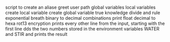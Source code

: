 script to create an aliase
greet user
path
global variables
local variables
create local variable
create global variable
true knowledge
divide and rule
exponential breath
binary to decimal
combinations
print float
decimal to hexa
rot13 encryption
prints every other line from the input, starting with the first line
dds the two numbers stored in the environment variables WATER and STIR and prints the result
